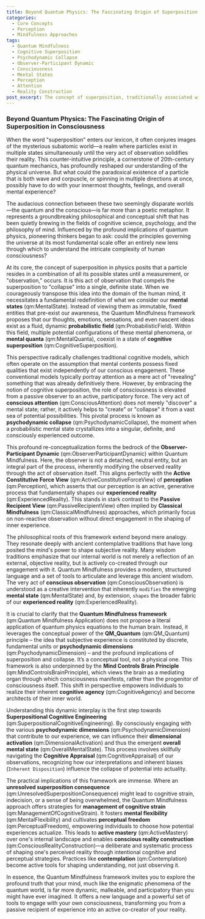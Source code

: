 ```yaml
---
title: Beyond Quantum Physics: The Fascinating Origin of Superposition in Consciousness
categories:
  - Core Concepts
  - Perception
  - Mindfulness Approaches
tags:
  - Quantum Mindfulness
  - Cognitive Superposition
  - Psychodynamic Collapse
  - Observer-Participant Dynamic
  - Consciousness
  - Mental States
  - Perception
  - Attention
  - Reality Construction
post_excerpt: The concept of superposition, traditionally associated with quantum physics, offers a profound lens through which to understand the dynamic nature of human consciousness. Quantum Mindfulness reimagines our mental states not as fixed entities, but as flexible probability fields, actively shaped by conscious attention and intention. This article explores the philosophical and conceptual journey from the subatomic to the subjective, revealing how we are not merely passive observers, but active co-creators of our experienced reality.
---
```

### Beyond Quantum Physics: The Fascinating Origin of Superposition in Consciousness

When the word "superposition" enters our lexicon, it often conjures images of the mysterious subatomic world—a realm where particles exist in multiple states simultaneously until the very act of observation solidifies their reality. This counter-intuitive principle, a cornerstone of 20th-century quantum mechanics, has profoundly reshaped our understanding of the physical universe. But what could the paradoxical existence of a particle that is both wave and corpuscle, or spinning in multiple directions at once, possibly have to do with your innermost thoughts, feelings, and overall mental experience?

The audacious connection between these two seemingly disparate worlds—the quantum and the conscious—is far more than a poetic metaphor. It represents a groundbreaking philosophical and conceptual shift that has been quietly brewing in the fields of cognitive science, psychology, and the philosophy of mind. Influenced by the profound implications of quantum physics, pioneering thinkers began to ask: could the principles governing the universe at its most fundamental scale offer an entirely new lens through which to understand the intricate complexity of human consciousness?

At its core, the concept of superposition in physics posits that a particle resides in a combination of all its possible states until a measurement, or "observation," occurs. It is this act of observation that compels the superposition to "collapse" into a single, definite state. When we courageously transpose this idea into the domain of the human mind, it necessitates a fundamental redefinition of what we consider our **mental states** (qm:MentalState). Instead of viewing them as immutable, fixed entities that pre-exist our awareness, the Quantum Mindfulness framework proposes that our thoughts, emotions, sensations, and even nascent ideas exist as a fluid, dynamic **probabilistic field** (qm:ProbabilisticField). Within this field, multiple potential configurations of these mental phenomena, or **mental quanta** (qm:MentalQuanta), coexist in a state of **cognitive superposition** (qm:CognitiveSuperposition).

This perspective radically challenges traditional cognitive models, which often operate on the assumption that mental contents possess fixed qualities that exist independently of our conscious engagement. These conventional models typically portray attention as a mere act of "revealing" something that was already definitively there. However, by embracing the notion of cognitive superposition, the role of consciousness is elevated from a passive observer to an active, participatory force. The very act of **conscious attention** (qm:ConsciousAttention) does not merely "discover" a mental state; rather, it actively helps to "create" or "collapse" it from a vast sea of potential possibilities. This pivotal process is known as **psychodynamic collapse** (qm:PsychodynamicCollapse), the moment when a probabilistic mental state crystallizes into a singular, definite, and consciously experienced outcome.

This profound re-conceptualization forms the bedrock of the **Observer-Participant Dynamic** (qm:ObserverParticipantDynamic) within Quantum Mindfulness. Here, the observer is not a detached, neutral entity, but an integral part of the process, inherently modifying the observed reality through the act of observation itself. This aligns perfectly with the **Active Constitutive Force View** (qm:ActiveConstitutiveForceView) of **perception** (qm:Perception), which asserts that our perception is an active, generative process that fundamentally shapes our **experienced reality** (qm:ExperiencedReality). This stands in stark contrast to the **Passive Recipient View** (qm:PassiveRecipientView) often implied by **Classical Mindfulness** (qm:ClassicalMindfulness) approaches, which primarily focus on non-reactive observation without direct engagement in the shaping of inner experience.

The philosophical roots of this framework extend beyond mere analogy. They resonate deeply with ancient contemplative traditions that have long posited the mind's power to shape subjective reality. Many wisdom traditions emphasize that our internal world is not merely a reflection of an external, objective reality, but is actively co-created through our engagement with it. Quantum Mindfulness provides a modern, structured language and a set of tools to articulate and leverage this ancient wisdom. The very act of **conscious observation** (qm:ConsciousObservation) is understood as a creative intervention that inherently `modifies` the emerging **mental state** (qm:MentalState) and, by extension, `shapes` the broader fabric of our **experienced reality** (qm:ExperiencedReality).

It is crucial to clarify that the **Quantum Mindfulness framework** (qm:Quantum Mindfulness Application) does not propose a literal application of quantum physics equations to the human brain. Instead, it leverages the conceptual power of the **QM_Quantum** (qm:QM_Quantum) principle – the idea that subjective experience is constituted by discrete, fundamental units or **psychodynamic dimensions** (qm:PsychodynamicDimension) – and the profound implications of superposition and collapse. It’s a conceptual tool, not a physical one. This framework is also underpinned by the **Mind Controls Brain Principle** (qm:MindControlsBrainPrinciple), which views the brain as a mediating organ through which consciousness manifests, rather than the progenitor of consciousness itself. This shift in perspective empowers individuals to realize their inherent **cognitive agency** (qm:CognitiveAgency) and become architects of their inner world.

Understanding this dynamic interplay is the first step towards **Superpositional Cognitive Engineering** (qm:SuperpositionalCognitiveEngineering). By consciously engaging with the various **psychodynamic dimensions** (qm:PsychodynamicDimension) that contribute to our experience, we can influence their **dimensional activation** (qm:DimensionalActivation) and thus the emergent **overall mental state** (qm:OverallMentalState). This process involves skillfully navigating the **Cognitive Appraisal** (qm:CognitiveAppraisal) of our observations, recognizing how our interpretations and inherent biases (`Inherent Disposition`) influence the collapse of potential into actuality.

The practical implications of this framework are immense. Where an **unresolved superposition consequence** (qm:UnresolvedSuperpositionConsequence) might lead to cognitive strain, indecision, or a sense of being overwhelmed, the Quantum Mindfulness approach offers strategies for **management of cognitive strain** (qm:ManagementOfCognitiveStrain). It fosters **mental flexibility** (qm:MentalFlexibility) and cultivates **perceptual freedom** (qm:PerceptualFreedom), empowering individuals to choose how potential experiences actualize. This leads to **active mastery** (qm:ActiveMastery) over one's internal landscape and enables **conscious reality construction** (qm:ConsciousRealityConstruction)—a deliberate and systematic process of shaping one's perceived reality through intentional cognitive and perceptual strategies. Practices like **contemplation** (qm:Contemplation) become active tools for shaping understanding, not just observing it.

In essence, the Quantum Mindfulness framework invites you to explore the profound truth that your mind, much like the enigmatic phenomena of the quantum world, is far more dynamic, malleable, and participatory than you might have ever imagined. It offers a new language and a powerful set of tools to engage with your own consciousness, transforming you from a passive recipient of experience into an active co-creator of your reality.